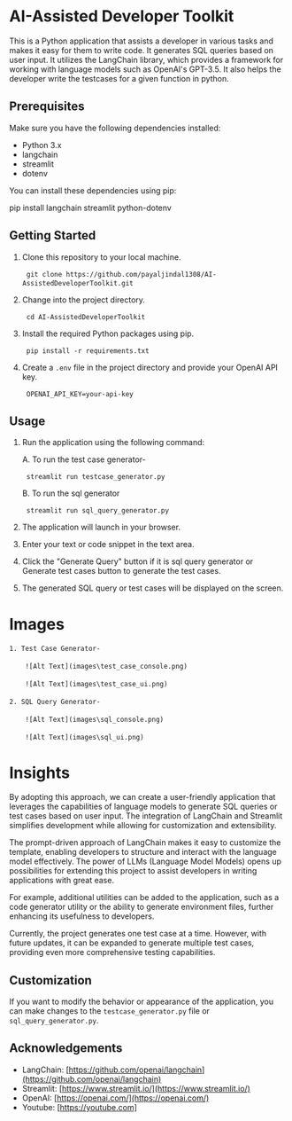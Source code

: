 #  AI-Assisted Developer Toolkit

This is a Python application that assists a developer in various tasks and makes it easy for them to write code. It generates SQL queries based on user input. It utilizes the LangChain library, which provides a framework for working with language models such as OpenAI's GPT-3.5.
It also helps the developer write the testcases for a given function in python.


## Prerequisites

Make sure you have the following dependencies installed:

- Python 3.x
- langchain
- streamlit
- dotenv

You can install these dependencies using pip:

pip install langchain streamlit python-dotenv

## Getting Started

1. Clone this repository to your local machine.

        git clone https://github.com/payaljindal1308/AI-AssistedDeveloperToolkit.git


2. Change into the project directory.

        cd AI-AssistedDeveloperToolkit


3. Install the required Python packages using pip.

        pip install -r requirements.txt


4. Create a `.env` file in the project directory and provide your OpenAI API key.

        OPENAI_API_KEY=your-api-key


## Usage

1. Run the application using the following command:

    A. To run the test case generator-

        streamlit run testcase_generator.py
    
    B. To run the sql generator

        streamlit run sql_query_generator.py


2. The application will launch in your browser.

3. Enter your text or code snippet in the text area.

4. Click the "Generate Query" button if it is sql query generator or Generate test cases button to generate the test cases.

5. The generated SQL query or test cases will be displayed on the screen.

# Images

    1. Test Case Generator-

        ![Alt Text](images\test_case_console.png)

        ![Alt Text](images\test_case_ui.png)

    2. SQL Query Generator- 

        ![Alt Text](images\sql_console.png)

        ![Alt Text](images\sql_ui.png)


# Insights 

By adopting this approach, we can create a user-friendly application that leverages the capabilities of language models to generate SQL queries or test cases based on user input. The integration of LangChain and Streamlit simplifies development while allowing for customization and extensibility.

The prompt-driven approach of LangChain makes it easy to customize the template, enabling developers to structure and interact with the language model effectively. The power of LLMs (Language Model Models) opens up possibilities for extending this project to assist developers in writing applications with great ease.

For example, additional utilities can be added to the application, such as a code generator utility or the ability to generate environment files, further enhancing its usefulness to developers.

Currently, the project generates one test case at a time. However, with future updates, it can be expanded to generate multiple test cases, providing even more comprehensive testing capabilities.

## Customization

If you want to modify the behavior or appearance of the application, you can make changes to the `testcase_generator.py` file or `sql_query_generator.py`.


## Acknowledgements

- LangChain: [https://github.com/openai/langchain](https://github.com/openai/langchain)
- Streamlit: [https://www.streamlit.io/](https://www.streamlit.io/)
- OpenAI: [https://openai.com/](https://openai.com/)
- Youtube: [https://youtube.com]
